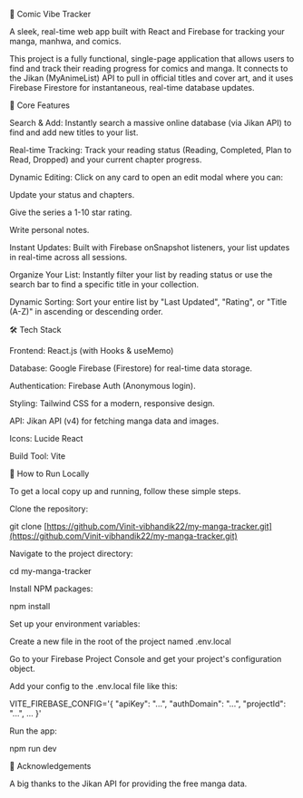 📖 Comic Vibe Tracker

A sleek, real-time web app built with React and Firebase for tracking your manga, manhwa, and comics.

This project is a fully functional, single-page application that allows users to find and track their reading progress for comics and manga. It connects to the Jikan (MyAnimeList) API to pull in official titles and cover art, and it uses Firebase Firestore for instantaneous, real-time database updates.



🚀 Core Features

Search & Add: Instantly search a massive online database (via Jikan API) to find and add new titles to your list.

Real-time Tracking: Track your reading status (Reading, Completed, Plan to Read, Dropped) and your current chapter progress.

Dynamic Editing: Click on any card to open an edit modal where you can:

Update your status and chapters.

Give the series a 1-10 star rating.

Write personal notes.

Instant Updates: Built with Firebase onSnapshot listeners, your list updates in real-time across all sessions.

Organize Your List: Instantly filter your list by reading status or use the search bar to find a specific title in your collection.

Dynamic Sorting: Sort your entire list by "Last Updated", "Rating", or "Title (A-Z)" in ascending or descending order.

🛠️ Tech Stack

Frontend: React.js (with Hooks & useMemo)

Database: Google Firebase (Firestore) for real-time data storage.

Authentication: Firebase Auth (Anonymous login).

Styling: Tailwind CSS for a modern, responsive design.

API: Jikan API (v4) for fetching manga data and images.

Icons: Lucide React

Build Tool: Vite

🏁 How to Run Locally

To get a local copy up and running, follow these simple steps.

Clone the repository:

git clone [https://github.com/Vinit-vibhandik22/my-manga-tracker.git](https://github.com/Vinit-vibhandik22/my-manga-tracker.git)


Navigate to the project directory:

cd my-manga-tracker


Install NPM packages:

npm install


Set up your environment variables:

Create a new file in the root of the project named .env.local

Go to your Firebase Project Console and get your project's configuration object.

Add your config to the .env.local file like this:

VITE_FIREBASE_CONFIG='{ "apiKey": "...", "authDomain": "...", "projectId": "...", ... }'


Run the app:

npm run dev


🙏 Acknowledgements

A big thanks to the Jikan API for providing the free manga data.
